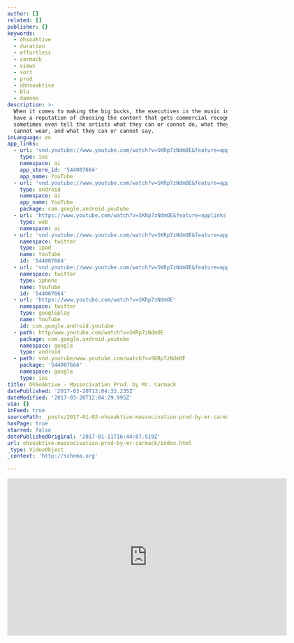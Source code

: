 ```yaml
---
author: []
related: []
publisher: {}
keywords:
  - ohsoaktive
  - duration
  - effortless
  - carmack
  - views
  - sort
  - prod
  - ohhsoaktive
  - blu
  - damone
description: >-
  When it comes to making the big bucks, the executives in the music industry
  have a reputation of choosing the content that gets commercial recognition and
  sometimes even tell the artists what they can or cannot do, what they can or
  cannot wear, and what they can or cannot say.
inLanguage: en
app_links:
  - url: 'vnd.youtube://www.youtube.com/watch?v=SKRp7zNdmOE&feature=applinks'
    type: ios
    namespace: ai
    app_store_id: '544007664'
    app_name: YouTube
  - url: 'vnd.youtube://www.youtube.com/watch?v=SKRp7zNdmOE&feature=applinks'
    type: android
    namespace: ai
    app_name: YouTube
    package: com.google.android.youtube
  - url: 'https://www.youtube.com/watch?v=SKRp7zNdmOE&feature=applinks'
    type: web
    namespace: ai
  - url: 'vnd.youtube://www.youtube.com/watch?v=SKRp7zNdmOE&feature=applinks'
    namespace: twitter
    type: ipad
    name: YouTube
    id: '544007664'
  - url: 'vnd.youtube://www.youtube.com/watch?v=SKRp7zNdmOE&feature=applinks'
    namespace: twitter
    type: iphone
    name: YouTube
    id: '544007664'
  - url: 'https://www.youtube.com/watch?v=SKRp7zNdmOE'
    namespace: twitter
    type: googleplay
    name: YouTube
    id: com.google.android.youtube
  - path: http/www.youtube.com/watch?v=SKRp7zNdmOE
    package: com.google.android.youtube
    namespace: google
    type: android
  - path: vnd.youtube/www.youtube.com/watch?v=SKRp7zNdmOE
    package: '544007664'
    namespace: google
    type: ios
title: OhSoAktive - Massocivation Prod. by Mr. Carmack
datePublished: '2017-03-20T12:04:32.235Z'
dateModified: '2017-03-20T12:04:29.995Z'
via: {}
inFeed: true
sourcePath: _posts/2017-01-02-ohsoaktive-massocivation-prod-by-mr-carmack.md
hasPage: true
starred: false
datePublishedOriginal: '2017-01-11T16:44:07.519Z'
url: ohsoaktive-massocivation-prod-by-mr-carmack/index.html
_type: VideoObject
_context: 'http://schema.org'

---
```

<iframe src="https://cdn.embedly.com/widgets/media.html?src=https%3A%2F%2Fwww.youtube.com%2Fembed%2FSKRp7zNdmOE%3Ffeature%3Doembed&amp;url=http%3A%2F%2Fwww.youtube.com%2Fwatch%3Fv%3DSKRp7zNdmOE&amp;image=https%3A%2F%2Fi.ytimg.com%2Fvi%2FSKRp7zNdmOE%2Fhqdefault.jpg&amp;key=b7d04c9b404c499eba89ee7072e1c4f7&amp;type=text%2Fhtml&amp;schema=youtube" width="640" height="360" scrolling="no" frameborder="0" allowfullscreen="" style=""></iframe>